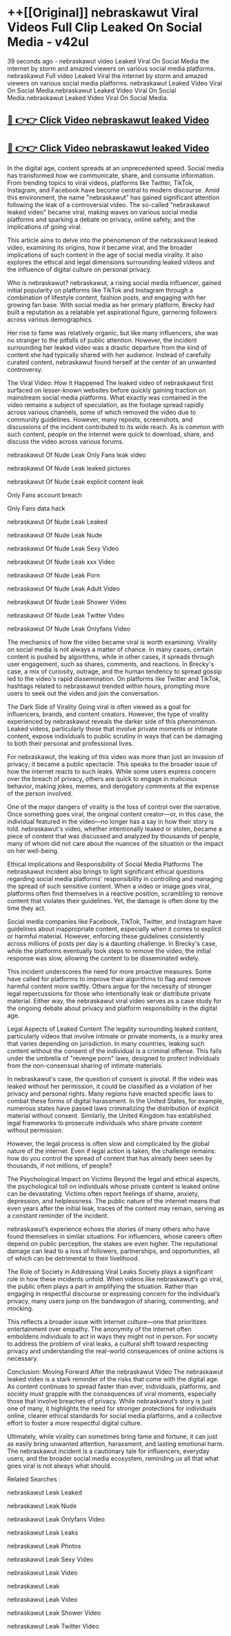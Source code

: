 # ++[[Original]] nebraskawut Viral Videos Full Clip Leaked On Social Media - v42ul<br>

39 seconds ago - nebraskawut video Leaked Viral On Social Media the internet by storm and amazed viewers on various social media platforms.
nebraskawut Full video Leaked Viral the internet by storm and amazed viewers on various social media platforms. nebraskawut Leaked Video Viral On Social Media.nebraskawut Leaked Video Viral On Social Media.nebraskawut Leaked Video Viral On Social Media.<br>


## [🔴 👉👉 Click Video nebraskawut leaked Video ](https://onlyclips.site?title=nebraskawut&ref=git)

## [🔴 👉👉 Click Video nebraskawut leaked Video ](https://onlyclips.site?title=nebraskawut&ref=git)

In the digital age, content spreads at an unprecedented speed. Social media has transformed how we communicate, share, and consume information. From trending topics to viral videos, platforms like Twitter, TikTok, Instagram, and Facebook have become central to modern discourse. Amid this environment, the name "nebraskawut" has gained significant attention following the leak of a controversial video. The so-called "nebraskawut leaked video" became viral, making waves on various social media platforms and sparking a debate on privacy, online safety, and the implications of going viral.

This article aims to delve into the phenomenon of the nebraskawut leaked video, examining its origins, how it became viral, and the broader implications of such content in the age of social media virality. It also explores the ethical and legal dimensions surrounding leaked videos and the influence of digital culture on personal privacy.

Who is nebraskawut?
nebraskawut, a rising social media influencer, gained initial popularity on platforms like TikTok and Instagram through a combination of lifestyle content, fashion posts, and engaging with her growing fan base. With social media as her primary platform, Brecky had built a reputation as a relatable yet aspirational figure, garnering followers across various demographics.

Her rise to fame was relatively organic, but like many influencers, she was no stranger to the pitfalls of public attention. However, the incident surrounding her leaked video was a drastic departure from the kind of content she had typically shared with her audience. Instead of carefully curated content, nebraskawut found herself at the center of an unwanted controversy.

The Viral Video: How It Happened
The leaked video of nebraskawut first surfaced on lesser-known websites before quickly gaining traction on mainstream social media platforms. What exactly was contained in the video remains a subject of speculation, as the footage spread rapidly across various channels, some of which removed the video due to community guidelines. However, many reposts, screenshots, and discussions of the incident contributed to its wide reach. As is common with such content, people on the internet were quick to download, share, and discuss the video across various forums.

nebraskawut Of Nude Leak Only Fans leak video

nebraskawut Of Nude Leak leaked pictures

nebraskawut Of Nude Leak explicit content leak

Only Fans account breach

Only Fans data hack

nebraskawut Of Nude Leak Leaked

nebraskawut Of Nude Leak Nude

nebraskawut Of Nude Leak Sexy Video

nebraskawut Of Nude Leak xxx Video

nebraskawut Of Nude Leak Porn

nebraskawut Of Nude Leak Adult Video

nebraskawut Of Nude Leak Shower Video

nebraskawut Of Nude Leak Twitter Video

nebraskawut Of Nude Leak Onlyfans Video

The mechanics of how the video became viral is worth examining. Virality on social media is not always a matter of chance. In many cases, certain content is pushed by algorithms, while in other cases, it spreads through user engagement, such as shares, comments, and reactions. In Brecky's case, a mix of curiosity, outrage, and the human tendency to spread gossip led to the video's rapid dissemination. On platforms like Twitter and TikTok, hashtags related to nebraskawut trended within hours, prompting more users to seek out the video and join the conversation.

The Dark Side of Virality
Going viral is often viewed as a goal for influencers, brands, and content creators. However, the type of virality experienced by nebraskawut reveals the darker side of this phenomenon. Leaked videos, particularly those that involve private moments or intimate content, expose individuals to public scrutiny in ways that can be damaging to both their personal and professional lives.

For nebraskawut, the leaking of this video was more than just an invasion of privacy; it became a public spectacle. This speaks to the broader issue of how the internet reacts to such leaks. While some users express concern over the breach of privacy, others are quick to engage in malicious behavior, making jokes, memes, and derogatory comments at the expense of the person involved.

One of the major dangers of virality is the loss of control over the narrative. Once something goes viral, the original content creator—or, in this case, the individual featured in the video—no longer has a say in how their story is told. nebraskawut's video, whether intentionally leaked or stolen, became a piece of content that was discussed and analyzed by thousands of people, many of whom did not care about the nuances of the situation or the impact on her well-being.

Ethical Implications and Responsibility of Social Media Platforms
The nebraskawut incident also brings to light significant ethical questions regarding social media platforms' responsibility in controlling and managing the spread of such sensitive content. When a video or image goes viral, platforms often find themselves in a reactive position, scrambling to remove content that violates their guidelines. Yet, the damage is often done by the time they act.

Social media companies like Facebook, TikTok, Twitter, and Instagram have guidelines about inappropriate content, especially when it comes to explicit or harmful material. However, enforcing these guidelines consistently across millions of posts per day is a daunting challenge. In Brecky's case, while the platforms eventually took steps to remove the video, the initial response was slow, allowing the content to be disseminated widely.

This incident underscores the need for more proactive measures. Some have called for platforms to improve their algorithms to flag and remove harmful content more swiftly. Others argue for the necessity of stronger legal repercussions for those who intentionally leak or distribute private material. Either way, the nebraskawut viral video serves as a case study for the ongoing debate about privacy and platform responsibility in the digital age.

Legal Aspects of Leaked Content
The legality surrounding leaked content, particularly videos that involve intimate or private moments, is a murky area that varies depending on jurisdiction. In many countries, leaking such content without the consent of the individual is a criminal offense. This falls under the umbrella of "revenge porn" laws, designed to protect individuals from the non-consensual sharing of intimate materials.

In nebraskawut's case, the question of consent is pivotal. If the video was leaked without her permission, it could be classified as a violation of her privacy and personal rights. Many regions have enacted specific laws to combat these forms of digital harassment. In the United States, for example, numerous states have passed laws criminalizing the distribution of explicit material without consent. Similarly, the United Kingdom has established legal frameworks to prosecute individuals who share private content without permission.

However, the legal process is often slow and complicated by the global nature of the internet. Even if legal action is taken, the challenge remains: how do you control the spread of content that has already been seen by thousands, if not millions, of people?

The Psychological Impact on Victims
Beyond the legal and ethical aspects, the psychological toll on individuals whose private content is leaked online can be devastating. Victims often report feelings of shame, anxiety, depression, and helplessness. The public nature of the internet means that even years after the initial leak, traces of the content may remain, serving as a constant reminder of the incident.

nebraskawut’s experience echoes the stories of many others who have found themselves in similar situations. For influencers, whose careers often depend on public perception, the stakes are even higher. The reputational damage can lead to a loss of followers, partnerships, and opportunities, all of which can be detrimental to their livelihood.

The Role of Society in Addressing Viral Leaks
Society plays a significant role in how these incidents unfold. When videos like nebraskawut's go viral, the public often plays a part in amplifying the situation. Rather than engaging in respectful discourse or expressing concern for the individual’s privacy, many users jump on the bandwagon of sharing, commenting, and mocking.

This reflects a broader issue with internet culture—one that prioritizes entertainment over empathy. The anonymity of the internet often emboldens individuals to act in ways they might not in person. For society to address the problem of viral leaks, a cultural shift toward respecting privacy and understanding the real-world consequences of online actions is necessary.

Conclusion: Moving Forward After the nebraskawut Video
The nebraskawut leaked video is a stark reminder of the risks that come with the digital age. As content continues to spread faster than ever, individuals, platforms, and society must grapple with the consequences of viral moments, especially those that involve breaches of privacy. While nebraskawut’s story is just one of many, it highlights the need for stronger protections for individuals online, clearer ethical standards for social media platforms, and a collective effort to foster a more respectful digital culture.

Ultimately, while virality can sometimes bring fame and fortune, it can just as easily bring unwanted attention, harassment, and lasting emotional harm. The nebraskawut incident is a cautionary tale for influencers, everyday users, and the broader social media ecosystem, reminding us all that what goes viral is not always what should.

Related Searches :

nebraskawut Leak Leaked

nebraskawut Leak Nude

nebraskawut Leak Onlyfans Video

nebraskawut Leak Leaks

nebraskawut Leak Photos

nebraskawut Leak Sexy Video

nebraskawut Leak Video

nebraskawut Leak

nebraskawut Leak Video

nebraskawut Leak Shower Video

nebraskawut Leak Twitter Video

